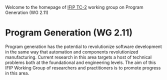 Welcome to the homepage of [IFIP TC-2](http://www.ifip.org/ifiptc2/) working group on Program Generation (WG 2.11)

# Program Generation (WG 2.11)

Program generation has the potential to revolutionize software development in the same way that automation and components revolutionized manufacturing. Current research in this area targets a host of technical problems both at the foundational and engineering levels. The aim of this IFIP Working Group of researchers and practitioners is to promote progress in this area.
